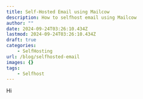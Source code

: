 ```yaml
---
title: Self-Hosted Email using Mailcow
description: How to selfhost email using Mailcow
author: ""
date: 2024-09-24T03:26:10.434Z
lastmod: 2024-09-24T03:26:10.434Z
draft: true
categories:
    - SelfHosting
url: /blog/selfhosted-email
images: {}
tags:
    - Selfhost
---
```

Hi